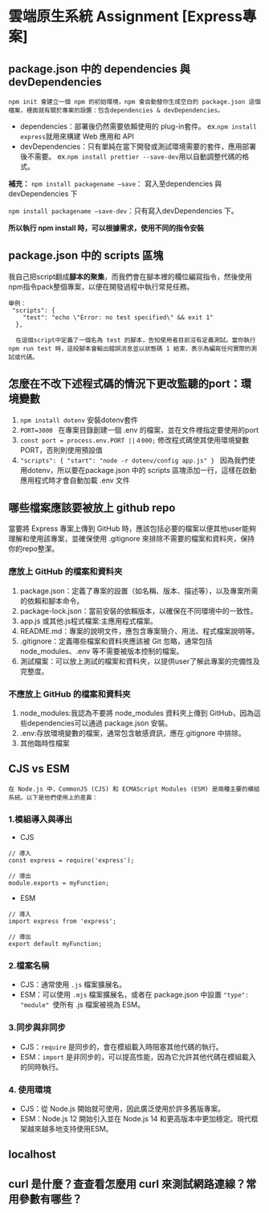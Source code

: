 # 雲端原生系統 Assignment [Express專案]

## package.json 中的 dependencies 與 devDependencies

```
npm init 會建立一個 npm 的初始環境，npm 會自動替你生成空白的 package.json 這個檔案，裡面就有關於專案的設置：包含dependencies & devDependencies。
```

- dependencies：部署後仍然需要依賴使用的 plug-in套件。
  ex.`npm install express`就用來構建 Web 應用和 API
- devDependencies：只有單純在當下開發或測試環境需要的套件，應用部署後不需要。
  ex.`npm install prettier --save-dev`用以自動調整代碼的格式。

**補充：**
`npm install packagename –save`： 寫入至dependencies 與 devDependencies 下

`npm install packagename –save-dev`：只有寫入devDependencies 下。

**所以執行 npm install 時，可以根據需求，使用不同的指令安裝**

## package.json 中的 scripts 區塊

我自己把script翻成**腳本的聚集**，而我們會在腳本裡的欄位編寫指令，然後使用npm指令pack整個專案，以便在開發過程中執行常見任務。

```
舉例：
 "scripts": {
    "test": "echo \"Error: no test specified\" && exit 1"
  },

  在這個script中定義了一個名為 test 的腳本，告知使用者目前沒有定義測試。當你執行 npm run test 時，這段腳本會輸出錯誤消息並以狀態碼 1 結束，表示為編寫任何實際的測試或代碼。
```

## 怎麼在不改下述程式碼的情況下更改監聽的port：環境變數

1. `npm install dotenv`
   安裝dotenv套件
2. `PORT=3000 `
   在專案目錄創建一個 .env 的檔案，並在文件裡指定要使用的port
3. `const port = process.env.PORT ||４000;`
   修改程式碼使其使用環境變數 PORT，否則則使用預設值
4. `"scripts": {
  "start": "node -r dotenv/config app.js"
}
`
   因為我們使用dotenv，所以要在package.json 中的 scripts 區塊添加一行，這樣在啟動應用程式時才會自動加載 .env 文件

## 哪些檔案應該要被放上 github repo

當要將 Express 專案上傳到 GitHub 時，應該包括必要的檔案以便其他user能夠理解和使用該專案，並確保使用 .gitignore 來排除不需要的檔案和資料夾，保持你的repo整潔。

### 應放上 GitHub 的檔案和資料夾

1. package.json：定義了專案的設置（如名稱、版本、描述等），以及專案所需的依賴和腳本命令。
2. package-lock.json：當前安裝的依賴版本，以確保在不同環境中的一致性。
3. app.js 或其他.js程式檔案:主應用程式檔案。
4. README.md：專案的說明文件，應包含專案簡介、用法、程式檔案說明等。
5. .gitignore：定義哪些檔案和資料夾應該被 Git 忽略，通常包括 node_modules、.env 等不需要被版本控制的檔案。
6. 測試檔案：可以放上測試的檔案和資料夾，以提供user了解此專案的完備性及完整度。

### 不應放上 GitHub 的檔案和資料夾

1. node_modules:我認為不要將 node_modules 資料夾上傳到 GitHub，因為這些dependencies可以通過 package.json 安裝。
2. .env:存放環境變數的檔案，通常包含敏感資訊，應在.gitignore 中排除。
3. 其他臨時性檔案

## CJS vs ESM

`在 Node.js 中，CommonJS (CJS) 和 ECMAScript Modules (ESM) 是兩種主要的模組系統。以下是他們使用上的差異：`

### 1.模組導入與導出

- CJS

```
// 導入
const express = require('express');

// 導出
module.exports = myFunction;
```

- ESM

```
// 導入
import express from 'express';

// 導出
export default myFunction;
```

### 2.檔案名稱

- CJS：通常使用 `.js` 檔案擴展名。
- ESM：可以使用 `.mjs` 檔案擴展名，或者在 package.json 中設置 `"type": "module" `使所有 .js 檔案被視為 ESM。

### 3.同步與非同步

- CJS：`require` 是同步的，會在模組載入時阻塞其他代碼的執行。
- ESM：`import` 是非同步的，可以提高性能，因為它允許其他代碼在模組載入的同時執行。

### 4. 使用環境

- CJS：從 Node.js 開始就可使用，因此廣泛使用於許多舊版專案。
- ESM：Node.js 12 開始引入並在 Node.js 14 和更高版本中更加穩定。現代框架越來越多地支持使用ESM。

## localhost

## curl 是什麼？查查看怎麼用 curl 來測試網路連線？常用參數有哪些？

```

```

```

```
